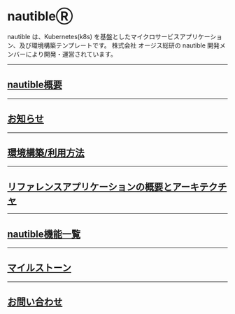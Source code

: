 # nautibleⓇ
nautible は、Kubernetes(k8s) を基盤としたマイクロサービスアプリケーション、及び環境構築テンプレートです。
株式会社 オージス総研の nautible 開発メンバーにより開発・運営されています。

---
## [nautible概要](./about/README.md "nautible概要")

---
## [お知らせ](./news/README.md "お知らせ")

---
## [環境構築/利用方法](./tutorial/README.md "環境構築/利用方法")

---
## [リファレンスアプリケーションの概要とアーキテクチャ](./referenceapp-architecture/README.md "リファレンスアプリケーションの概要とアーキテクチャ")

---
## [nautible機能一覧](./reference/README.md "nautible機能一覧")

---
## [マイルストーン](./milestone/README.md "マイルストーン")

---
## [お問い合わせ](./support/README.md "お問い合わせ")
